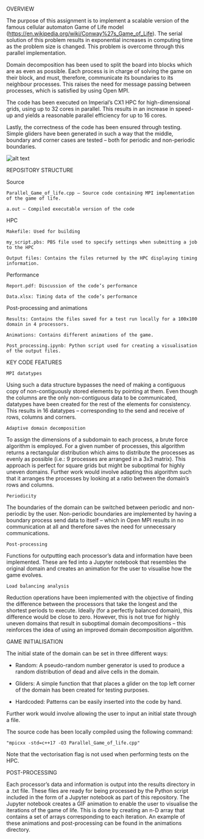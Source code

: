 OVERVIEW

The purpose of this assignment is to implement a scalable version of the famous cellular automaton Game of Life model (https://en.wikipedia.org/wiki/Conway%27s_Game_of_Life). The serial solution of this problem results in exponential increases in computing time as the problem size is changed. This problem is overcome through this parallel implementation. 

Domain decomposition has been used to split the board into blocks which are as even as possible. Each process is in charge of solving the game on their block, and must, therefore, communicate its boundaries to its neighbour processes. This raises the need for message passing between processes, which is satisfied by using Open MPI. 

The code has been executed on Imperial’s CX1 HPC for high-dimensional grids, using up to 32 cores in parallel. This results in an increase in speed-up and yields a reasonable parallel efficiency for up to 16 cores. 

Lastly, the correctness of the code has been ensured through testing. Simple gliders have been generated in such a way that the middle, boundary and corner cases are tested – both for periodic and non-periodic boundaries. 

![alt text](https://github.com/acse-2019/acse-6-individual-assignment-acse-jg719/blob/master/post-processing%20and%20animations/animations/periodic_big.gif "Game of Life local simulation on 4 processes")


REPOSITORY STRUCTURE

Source 

	Parallel_Game_of_life.cpp – Source code containing MPI implementation of the game of life. 
	
	a.out – Compiled executable version of the code
	
HPC

	Makefile: Used for building  
	
	my_script.pbs: PBS file used to specify settings when submitting a job to the HPC
	
	Output files: Contains the files returned by the HPC displaying timing information. 
	
Performance 

	Report.pdf: Discussion of the code’s performance 
	
	Data.xlsx: Timing data of the code’s performance
	
Post-processing and animations 

	Results: Contains the files saved for a test run locally for a 100x100 domain in 4 processors. 
	
	Animations: Contains different animations of the game. 
	
	Post_processing.ipynb: Python script used for creating a visualisation of the output files. 


KEY CODE FEATURES

	MPI datatypes

Using such a data structure bypasses the need of making a contiguous copy of non-contiguously stored elements by pointing at them. 
Even though the columns are the only non-contiguous data to be communicated, datatypes have been created for the rest of the elements for consistency. This results in 16 datatypes – corresponding to the send and receive of rows, columns and corners. 

	Adaptive domain decomposition

To assign the dimensions of a subdomain to each process, a brute force algorithm is employed. For a given number of processes, this algorithm returns a rectangular distribution which aims to distribute the processes as evenly as possible (i.e.: 9 processes are arranged in a 3x3 matrix). This approach is perfect for square grids but might be suboptimal for highly uneven domains. Further work would involve adapting this algorithm such that it arranges the processes by looking at a ratio between the domain’s rows and columns. 

	Periodicity

The boundaries of the domain can be switched between periodic and non-periodic by the user. Non-periodic boundaries are implemented by having a boundary process send data to itself – which in Open MPI results in no communication at all and therefore saves the need for unnecessary communications. 

	Post-processing
	
Functions for outputting each processor’s data and information have been implemented. These are fed into a Jupyter notebook that resembles the original domain and creates an animation for the user to visualise how the game evolves. 

	Load balancing analysis

Reduction operations have been implemented with the objective of finding the difference between the processors that take the longest and the shortest periods to execute. Ideally (for a perfectly balanced domain), this difference would be close to zero. However, this is not true for highly uneven domains that result in suboptimal domain decompositions – this reinforces the idea of using an improved domain decomposition algorithm. 


GAME INITIALISATION 

The initial state of the domain can be set in three different ways:
-	Random: A pseudo-random number generator is used to produce a random distribution of dead and alive cells in the domain. 

-	Gliders: A simple function that that places a glider on the top left corner of the domain has been created for testing purposes. 

-	Hardcoded: Patterns can be easily inserted into the code by hand.

Further work would involve allowing the user to input an initial state through a file. 

The source code has been locally compiled using the following command:

	"mpicxx -std=c++17 -O3 Parallel_Game_of_life.cpp"

Note that the vectorisation flag is not used when performing tests on the HPC. 


POST-PROCESSING

Each processor’s data and information is output into the results directory in a .txt file. These files are ready for being processed by the Python script included in the form of a Jupyter notebook as part of this repository. 
The Jupyter notebook creates a GIF animation to enable the user to visualise the iterations of the game of life. This is done by creating an n-D array that contains a set of arrays corresponding to each iteration. An example of these animations and post-processing can be found in the animations directory.  

